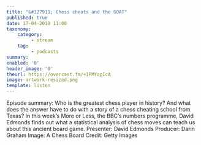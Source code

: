 ```yaml
---
title: "&#127911; Chess cheats and the GOAT"
published: true
date: 17-04-2019 11:08
taxonomy:
    category:
         - stream
    tag:
         - podcasts
summary:
enabled: '0'
header_image: '0'
theurl: https://overcast.fm/+IPMYapIcA
image: artwork-resized.png
template: listen
---
```

 
Episode summary: Who is the greatest chess player in history? And what does the answer have to do with a story of a chess cheating school from Texas? In this week’s More or Less, the BBC’s numbers programme, David Edmonds finds out what a statistical analysis of chess moves can teach us about this ancient board game. Presenter: David Edmonds Producer: Darin Graham Image: A Chess Board Credit: Getty Images
